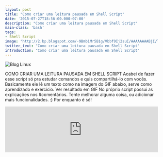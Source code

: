 ```yaml
---
layout: post
title: "Como criar uma leitura pausada em Shell Script"
date: '2015-07-27T18:56:00.000-07:00'
description: "Como criar uma leitura pausada em Shell Script"
main-class: 'bash'
tags:
- Shell Script
image: "http://2.bp.blogspot.com/-9Bmb1Mr5B1g/Vbbf9Ij2suI/AAAAAAAABjI/l0d3HoryoUU/s72-c/leitura.png"
twitter_text: "Como criar uma leitura pausada em Shell Script"
introduction: "Como criar uma leitura pausada em Shell Script"
---
```

![Blog Linux](http://2.bp.blogspot.com/-9Bmb1Mr5B1g/Vbbf9Ij2suI/AAAAAAAABjI/l0d3HoryoUU/s400/leitura.png "Blog Linux")
 
COMO CRIAR UMA LEITURA PAUSADA EM SHELL SCRIPT
Acabei de fazer esse script só pra estudar comandos e quis compartilhá-lo com vocês. Basicamente ele lê um texto como na imagem do GIF abaixo, serve como aprendizado e exercício.
Ver resultado em GIF
No próprio script possui as explicações nos #comentários. Tente melhorar alguma coisa, ou adicionar mais funcionalidades. :)
Por enquanto é só!
  <iframe src="http://pastebin.com/raw/HA2nmU3H" style="border:none;width:100%;"><iframe>
 {% highlight bash %}
#!/bin/bash
# Como criar uma leitura pausada em Shell Script
# http://www.terminalroot.com.br/
# limpamos a tela resetando os comandos
reset
# frase que iremos ler, pode usar tb: frase="$(cat texto.txt)" , para ler um arquivo .txt ou outro
frase="O primeiro shell Unix, o sh criado por Ken Thompson, foi modelado depois do shell Multics, em si modelado com base no programa RUNCOM de Louis Pouzin.";
# Contamos quantos caracteres tem a string/frase/texto
tam="${#frase}";
# desligamos o cursor
setterm -cursor off;
# escolhemos a posição de início da leitura na tela
tput cup 2 4;
# iniciamos o loop com seq de 0 até o máximo que é o tamanho da string
for i in $(seq 0 $tam)
do
 # lêmos 1 caracter na posição i da variável "frase"
 echo -en "${frase:$i:1}"
 
 # pausamos de acordo com o tempo q desejamos
 sleep 0.1
done
# só pulamos mais uma linha
echo -e "\n";
# religamos o cursor
setterm -cursor on;
exit 0
{% endhighlight %}
<div class= "Blog Linux")
